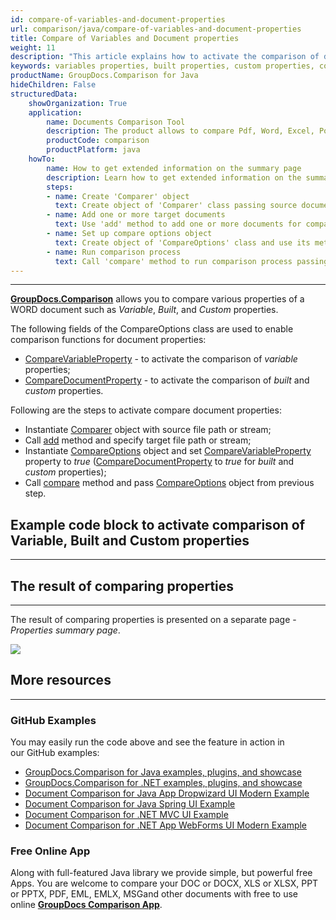```yaml
---
id: compare-of-variables-and-document-properties
url: comparison/java/compare-of-variables-and-document-properties
title: Compare of Variables and Document properties
weight: 11
description: "This article explains how to activate the comparison of document properties in GroupDocs.Comparison for Java."
keywords: variables properties, built properties, custom properties, compare document properties, CompareVariableProperty, CompareDocumentProperty
productName: GroupDocs.Comparison for Java
hideChildren: False
structuredData:
    showOrganization: True
    application:
        name: Documents Comparison Tool
        description: The product allows to compare Pdf, Word, Excel, PowerPoint, AutoCad, Image, Code and much more file formats. Comparison API also supports accepting or rejecting changes, extracting document information and generating comparison report
        productCode: comparison
        productPlatform: java
    howTo:
        name: How to get extended information on the summary page
        description: Learn how to get extended information on the summary page
        steps:
        - name: Create 'Comparer' object
          text: Create object of 'Comparer' class passing source document as a constructor argument
        - name: Add one or more target documents
          text: Use 'add' method to add one or more documents for comparing
        - name: Set up compare options object
          text: Create object of 'CompareOptions' class and use its methods 'setCompareVariableProperty(true)' and 'setCompareDocumentProperty(true)' to enable appropriate settings
        - name: Run comparison process
          text: Call 'compare' method to run comparison process passing compare options as a second argument
---
```


***

**[GroupDocs.Comparison](https://products.groupdocs.com/comparison)** allows you to compare various properties of a WORD document such as *Variable*, *Built*, and *Custom* properties.

The following fields of the CompareOptions class are used to enable comparison functions for document properties:

*   [CompareVariableProperty](https://apireference.groupdocs.com/comparison/java/com.groupdocs.comparison.options/CompareOptions#setCompareVariableProperty(boolean)) - to activate the comparison of *variable* properties;
*   [CompareDocumentProperty](https://apireference.groupdocs.com/comparison/java/com.groupdocs.comparison.options/CompareOptions#setCompareDocumentProperty(boolean)) - to activate the comparison of *built* and *custom* properties.

Following are the steps to activate compare document properties:

*   Instantiate [Comparer](https://apireference.groupdocs.com/comparison/java/com.groupdocs.comparison/Comparer) object with source file path or stream;
*   Call [add](https://apireference.groupdocs.com/comparison/java/com.groupdocs.comparison/Comparer#add(java.lang.String)) method and specify target file path or stream;
*   Instantiate [CompareOptions](https://apireference.groupdocs.com/comparison/java/com.groupdocs.comparison.options/CompareOptions) object and set [CompareVariableProperty](https://apireference.groupdocs.com/comparison/java/com.groupdocs.comparison.options/CompareOptions#setCompareVariableProperty(boolean)) property to *true* ([CompareDocumentProperty](https://apireference.groupdocs.com/comparison/java/com.groupdocs.comparison.options/CompareOptions#setCompareDocumentProperty(boolean)) to *true* for *built* and *custom* properties);
*   Call [compare](https://apireference.groupdocs.com/comparison/java/com.groupdocs.comparison/Comparer#compare()) method and pass [CompareOptions](https://apireference.groupdocs.com/comparison/java/com.groupdocs.comparison.options/CompareOptions) object from previous step.

## Example code block to activate comparison of Variable, Built and Custom properties

---

<script src="https://gist.github.com/groupdocs-comparison-gists/eb7a2b4514a63bf8846a4520787f4fc5.js"></script>

## The result of comparing properties

---

The result of comparing properties is presented on a separate page - *Properties summary page*.

![](/comparison/java/images/properties-summary-page.png)

## More resources

---
### GitHub Examples
You may easily run the code above and see the feature in action in our GitHub examples:

*   [GroupDocs.Comparison for Java examples, plugins, and showcase](https://github.com/groupdocs-comparison/GroupDocs.Comparison-for-Java)
*   [GroupDocs.Comparison for .NET examples, plugins, and showcase](https://github.com/groupdocs-comparison/GroupDocs.Comparison-for-.NET)
*   [Document Comparison for Java App Dropwizard UI Modern Example](https://github.com/groupdocs-comparison/GroupDocs.Comparison-for-Java-Dropwizard)    
*   [Document Comparison for Java Spring UI Example](https://github.com/groupdocs-comparison/GroupDocs.Comparison-for-Java-Spring)    
*   [Document Comparison for .NET MVC UI Example](https://github.com/groupdocs-comparison/GroupDocs.Comparison-for-.NET-MVC)    
*   [Document Comparison for .NET App WebForms UI Modern Example](https://github.com/groupdocs-comparison/GroupDocs.Comparison-for-.NET-WebForms)
    

### Free Online App
Along with full-featured Java library we provide simple, but powerful free Apps.
You are welcome to compare your DOC or DOCX, XLS or XLSX, PPT or PPTX, PDF, EML, EMLX, MSGand other documents with free to use online **[GroupDocs Comparison App](https://products.groupdocs.app/comparison)**.